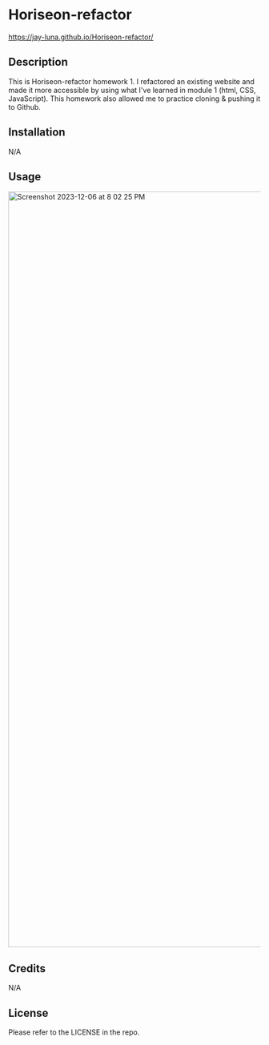 # Horiseon-refactor
https://jay-luna.github.io/Horiseon-refactor/

## Description

This is Horiseon-refactor homework 1. I refactored an existing website and made it more accessible by using what I've learned in module 1 (html, CSS, JavaScript). This homework also allowed me to practice cloning & pushing it to Github.

## Installation

N/A

## Usage

<img width="1509" alt="Screenshot 2023-12-06 at 8 02 25 PM" src="https://github.com/Jay-Luna/Horiseon-refactor/assets/139188803/0c69171a-030c-43f4-b0f5-731ed11826ee">

## Credits

N/A

## License

Please refer to the LICENSE in the repo.
